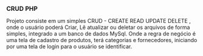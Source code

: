 <b><h2 style="font-size:medium;">CRUD PHP</h2></b>
Projeto consiste em um simples CRUD  -  CREATE READ UPDATE DELETE  , 
onde o usuário poderá Criar, Lê atualizar ou deletar os arquivos de forma simples, 
integrado a um banco de dados MySql. Onde a regra de negócio é uma tela de cadastro de produtos,  terá categorias e fornecedores, iniciando por uma tela de login para o usuário se identificar.
